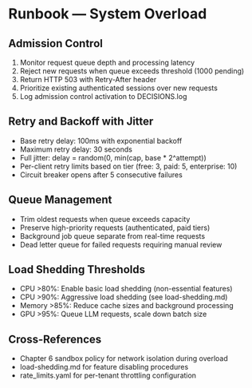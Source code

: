 # Runbook — System Overload

## Admission Control
1) Monitor request queue depth and processing latency
2) Reject new requests when queue exceeds threshold (1000 pending)
3) Return HTTP 503 with Retry-After header
4) Prioritize existing authenticated sessions over new requests
5) Log admission control activation to DECISIONS.log

## Retry and Backoff with Jitter
- Base retry delay: 100ms with exponential backoff
- Maximum retry delay: 30 seconds
- Full jitter: delay = random(0, min(cap, base * 2^attempt))
- Per-client retry limits based on tier (free: 3, paid: 5, enterprise: 10)
- Circuit breaker opens after 5 consecutive failures

## Queue Management
- Trim oldest requests when queue exceeds capacity
- Preserve high-priority requests (authenticated, paid tiers)
- Background job queue separate from real-time requests
- Dead letter queue for failed requests requiring manual review

## Load Shedding Thresholds
- CPU >80%: Enable basic load shedding (non-essential features)
- CPU >90%: Aggressive load shedding (see load-shedding.md)
- Memory >85%: Reduce cache sizes and background processing
- GPU >95%: Queue LLM requests, scale down batch size

## Cross-References
- Chapter 6 sandbox policy for network isolation during overload
- load-shedding.md for feature disabling procedures
- rate_limits.yaml for per-tenant throttling configuration